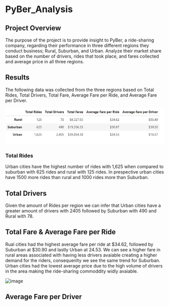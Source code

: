# PyBer_Analysis

## Project Overview

The purpose of the project is to provide insight to PyBer, a ride-sharing company, regarding their performance in three different regions they conduct business; Rural, Suburban, and Urban. Analyze their market share based on the number of drivers, rides that took place, and fares collected and  average price in all three regions.

## Results

The following data was collected from the three regions based on Total Rides, Total Drivers, Total Fare, Average Fare per Ride, and Average Fare per Driver. 

![image](https://github.com/Dibarra11/PyBer_Analysis/blob/b2a3d6f845ec2196a50e8fdf0f0d15b5e9773128/fig8.png)


### Total Rides 

Urban cities have the highest number of rides with 1,625 when compared to suburban with 625 rides and rural with 125 rides. In prespective urban cities have 1500 more rides than rural and 1000 rides more than Suburban.

## Total Drivers

Given the amount of Rides per region we can infer that Urban cities have a greater amount of drivers with 2405 followed by Suburban with 490 and Rural with 78.

## Total Fare & Average Fare per Ride

Rual cities had the highest average fare per ride at $34.62, followed by Suburban at $30.90 and lastly Urban at 24.53. We can see a higher fare in rural areas associated with having less drivers avaiable creating a higher demand for the riders, consequenlty we see the same trend for Suburban. Urban cities had the lowest average price due to the high volume of drivers in the area making the ride-sharing commoddity widly avaiable.

![image]()

## Average Fare per Driver
